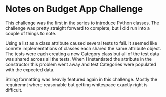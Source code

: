 # Notes on Budget App Challenge

This challenge was the first in the series to introduce Python classes. The
challenge was pretty straight forward to complete, but I did run into a couple
of things to note. 

Using a list as a class attribute caused several tests to fail. It seemed like
conrete implementations of classes each shared the same attribute object. The
tests were each creating a new Category class but all of the test data was
shared across all the tests. When I instantiated the attribute in the
constructor this problem went away and test Categories were populated with the
expected data. 

String formatting was heavily featured again in this challenge. Mostly the
requiremnt where reasonable but getting whitespace exactly right is difficult. 


